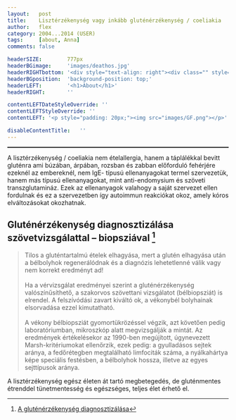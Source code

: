 ```yaml
---
layout:   post
title:    Lisztérzékenység vagy inkább gluténérzékenység / coeliakia
author:   flex
category: 2004...2014 (USER)
tags:     [about, Anna]
comments: false

headerSIZE:        777px
headerBGimage:     'images/deathos.jpg'
headerRIGHTbottom: '<div style="text-align: right"><div class="" style="display: inline-block; font-size: 50%; margin-bottom: 0px; background: black; color: white; padding: 7px;">Source: <a class="menu" href="http://hateplow.tumblr.com/post/160877632854/deathos">"DeathOS"</a></div></div>'
headerBGposition:  'background-position: top;'
headerLEFT:        '<h1>About</h1>'
headerRIGHT:       ''

contentLEFTDateStyleOverride: ''
contentLEFTStyleOverride: ''
contentLEFT: '<p style="padding: 20px;"><img src="images/GF.png"></p>'

disableContentTitle:   ''
---
```


<hr style="border-top: 1px solid;">

A lisztérzékenység / coeliakia nem ételallergia, hanem a táplálékkal bevitt gluténra ami búzában, árpában, rozsban és zabban előforduló fehérjére ezeknél az embereknél, nem IgE- típusú ellenanyagokat termel szervezetük, hanem más típusú ellenanyagokat, mint anti-endomysium és szöveti transzglutamináz. Ezek az ellenanyagok valahogy a saját szervezet ellen fordulnak és ez a szervezetben így autoimmun reakciókat okoz, amely kóros elváltozásokat okozhatnak.

## Gluténérzékenység diagnosztizálása szövetvizsgálattal – biopsziával [^1]

> Tilos a gluténtartalmú ételek elhagyása, mert a glutén elhagyása után a bélbolyhok regenerálódnak és a diagnózis lehetetlenné válik vagy nem korrekt eredményt ad!<br><br>
Ha a vérvizsgálat eredményei szerint a gluténérzékenység valószínűsíthető, a szakorvos szövettani vizsgálatot (bélbiopsziát) is elrendel. A felszívódási zavart kiváltó ok, a vékonybél bolyhainak elsorvadása ezzel kimutatható.<br><br>
A vékony bélbiopsziát gyomortükrözéssel végzik, azt követően pedig laboratóriumban, mikroszkóp alatt megvizsgálják a mintát. Az eredmények értékelésekor az 1990-ben megújított, úgynevezett Marsh-kritériumokat ellenőrzik, ezek pedig: a gyulladásos sejtek aránya, a fedőrétegben megtalálható limfociták száma, a nyálkahártya képe speciális festésben, a bélbolyhok hossza, illetve az egyes sejttípusok aránya.

A lisztérzékenység egész életen át tartó megbetegedés, de gluténmentes étrenddel tünetmentesség és egészséges, teljes élet érhető el.

[^1]: [A gluténérzékenység diagnosztizálása](https://glutenerzekeny.hu/a-glutenerzekenyseg-diagnosztizalasa/)